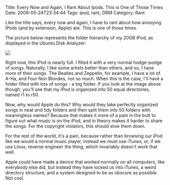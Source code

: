 Title: Every Now and Again, I Rant About Ipods. This is One of Those Times
Date: 2009-05-24T23:34:44
Tags: ipod, rant, DRM
Category: Rant

Like the title says, every now and again, I have to rant about how annoying iPods (and by extension, Apple) are. This is one of those times.

The picture below represents the folder hierarchy of my 20GB iPod, as displayed in the Ubuntu Disk Analyzer:

<img src="http://michaeljaylissner.com/files/images/ipods%20annoy%20me.png">

Right now, this iPod is nearly full. I filled it with a very normal hodge-podge of songs. Naturally, I like some artists better than others, and so, I have more of their songs. The Beatles and Zeppelin, for example, I have a lot of. A-Ha, and Four Non Blondes, not so much. When this is the case, I'll have a folder filled with lots of songs - a big folder. If you look at the image above though, you'll see that my iPod is organized into 50 equal directories, named r1 to r50.

Now, why would Apple do this? Why would they take perfectly organized songs in neat and tidy folders and then split them into 50 folders with meaningless names? Because that makes it more of a pain in the butt to figure out what music is on the iPod, and in theory makes it harder to share the songs. For the copyright violators, this should slow them down. 

For the rest of the world, it's a pain, because rather than browsing our iPod like we would a normal music player, instead we must use iTunes, or, if we use Linux, reverse engineer the thing, which invariably doesn't work that well. 

Apple could have made a device that worked normally on all computers, like everybody else did, but instead they have locked us into iTunes, a weird directory structure, and a system designed to be as obscure as possible. Not cool.
